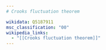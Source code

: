 ```yaml
---
# Crooks fluctuation theorem

wikidata: Q5187911
msc_classification: "00"
wikipedia_links:
  - "[[Crooks fluctuation theorem]]"
---
```

